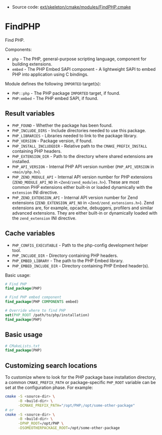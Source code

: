 <!-- This is auto-generated file. -->
* Source code: [ext/skeleton/cmake/modules/FindPHP.cmake](https://github.com/petk/php-build-system/blob/master/cmake/ext/skeleton/cmake/modules/FindPHP.cmake)

# FindPHP

Find PHP.

Components:

* `php` - The PHP, general-purpose scripting language, component for building
  extensions.
* `embed` - The PHP Embed SAPI component - A lightweight SAPI to embed PHP into
  application using C bindings.

Module defines the following `IMPORTED` target(s):

* `PHP::php` - The PHP package `IMPORTED` target, if found.
* `PHP:embed` - The PHP embed SAPI, if found.

## Result variables

* `PHP_FOUND` - Whether the package has been found.
* `PHP_INCLUDE_DIRS` - Include directories needed to use this package.
* `PHP_LIBRARIES` - Libraries needed to link to the package library.
* `PHP_VERSION` - Package version, if found.
* `PHP_INSTALL_INCLUDEDIR` - Relative path to the `CMAKE_PREFIX_INSTALL`
  containing PHP headers.
* `PHP_EXTENSION_DIR` - Path to the directory where shared extensions are
  installed.
* `PHP_API_VERSION` - Internal PHP API version number (`PHP_API_VERSION` in
  `<main/php.h>`).
* `PHP_ZEND_MODULE_API` - Internal API version number for PHP extensions
  (`ZEND_MODULE_API_NO` in `<Zend/zend_modules.h>`). These are most common PHP
  extensions either built-in or loaded dynamically with the `extension` INI
  directive.
* `PHP_ZEND_EXTENSION_API` - Internal API version number for Zend extensions
  (`ZEND_EXTENSION_API_NO` in `<Zend/zend_extensions.h>`). Zend extensions are,
  for example, opcache, debuggers, profilers and similar advanced extensions.
  They are either built-in or dynamically loaded with the `zend_extension` INI
  directive.

## Cache variables

* `PHP_CONFIG_EXECUTABLE` - Path to the php-config development helper tool.
* `PHP_INCLUDE_DIR` - Directory containing PHP headers.
* `PHP_EMBED_LIBRARY` - The path to the PHP Embed library.
* `PHP_EMBED_INCLUDE_DIR` - Directory containing PHP Embed header(s).

Basic usage:

```cmake
# Find PHP
find_package(PHP)

# Find PHP embed component
find_package(PHP COMPONENTS embed)

# Override where to find PHP
set(PHP_ROOT /path/to/php/installation)
find_package(PHP)
```

## Basic usage

```cmake
# CMakeLists.txt
find_package(PHP)
```

## Customizing search locations

To customize where to look for the PHP package base
installation directory, a common `CMAKE_PREFIX_PATH` or
package-specific `PHP_ROOT` variable can be set at
the configuration phase. For example:

```sh
cmake -S <source-dir> \
      -B <build-dir> \
      -DCMAKE_PREFIX_PATH="/opt/PHP;/opt/some-other-package"
# or
cmake -S <source-dir> \
      -B <build-dir> \
      -DPHP_ROOT=/opt/PHP \
      -DSOMEOTHERPACKAGE_ROOT=/opt/some-other-package
```

